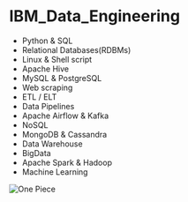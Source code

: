 # IBM_Data_Engineering
- Python & SQL
- Relational Databases(RDBMs)
- Linux & Shell script
- Apache Hive
- MySQL & PostgreSQL
- Web scraping
- ETL / ELT
- Data Pipelines
- Apache Airflow & Kafka
- NoSQL
- MongoDB & Cassandra
- Data Warehouse
- BigData
- Apache Spark & Hadoop
- Machine Learning

![One Piece](https://wallpapers-clan.com/wp-content/uploads/2024/06/one-piece-franky-mighty-summer-warrior-desktop-wallpaper-preview.jpg)
